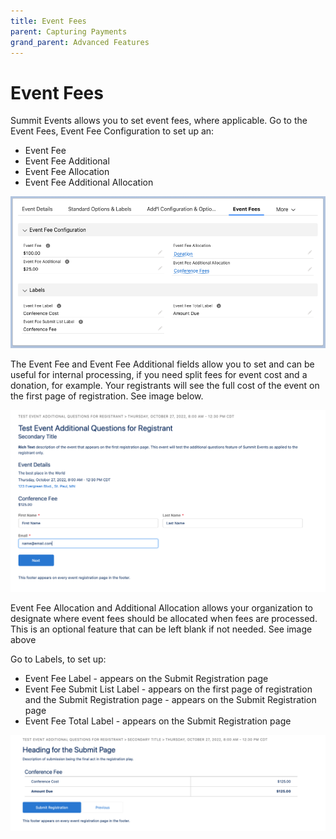 ```yaml
---
title: Event Fees
parent: Capturing Payments
grand_parent: Advanced Features
---
```


# Event Fees
Summit Events allows you to set event fees, where applicable.
Go to the Event Fees, Event Fee Configuration to set up an:
* Event Fee
* Event Fee Additional
* Event Fee Allocation
* Event Fee Additional Allocation

![event fee configuration](../images/sea_eventfee_configuration.png)

The Event Fee and Event Fee Additional fields allow you to set and can be useful for internal processing, if you need split fees for event cost and a donation, for example. Your registrants will see the full cost of the event on the first page of registration. See image below.

![event fee registratin](/docs/advanced-features/images/sea_label_eventfee.png)

Event Fee Allocation and Additional Allocation allows your organization to designate where event fees should be allocated when fees are processed. This is an optional feature that can be left blank if not needed. See image above

Go to Labels, to set up:
* Event Fee Label - appears on the Submit Registration page
* Event Fee Submit List Label - appears on the first page of registration and the Submit Registration page - appears on the Submit Registration page
* Event Fee Total Label - appears on the Submit Registration page

![event fee submit registration](/docs/advanced-features/images/sea_submit_registration_eventfee.png)